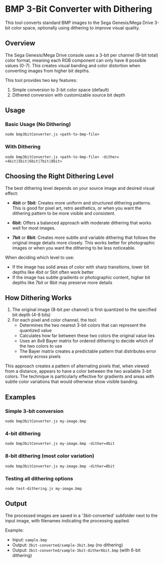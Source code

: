 # BMP 3-Bit Converter with Dithering

This tool converts standard BMP images to the Sega Genesis/Mega Drive 3-bit color space, optionally using dithering to improve visual quality.

## Overview

The Sega Genesis/Mega Drive console uses a 3-bit per channel (9-bit total) color format, meaning each RGB component can only have 8 possible values (0-7). This creates visual banding and color distortion when converting images from higher bit depths.

This tool provides two key features:
1. Simple conversion to 3-bit color space (default)
2. Dithered conversion with customizable source bit depth

## Usage

### Basic Usage (No Dithering)
```
node bmp3bitConverter.js <path-to-bmp-file>
```

### With Dithering
```
node bmp3bitConverter.js <path-to-bmp-file> -dither=<4bit|5bit|6bit|7bit|8bit>
```

## Choosing the Right Dithering Level

The best dithering level depends on your source image and desired visual effect:

- **4bit** or **5bit**: Creates more uniform and structured dithering patterns. This is good for pixel art, retro aesthetics, or when you want the dithering pattern to be more visible and consistent.

- **6bit**: Offers a balanced approach with moderate dithering that works well for most images.

- **7bit** or **8bit**: Creates more subtle and variable dithering that follows the original image details more closely. This works better for photographic images or when you want the dithering to be less noticeable.

When deciding which level to use:
- If the image has solid areas of color with sharp transitions, lower bit depths like 4bit or 5bit often work better
- If the image has subtle gradients or photographic content, higher bit depths like 7bit or 8bit may preserve more details

## How Dithering Works

1. The original image (8-bit per channel) is first quantized to the specified bit depth (4-8 bits)
2. For each pixel and color channel, the tool:
   - Determines the two nearest 3-bit colors that can represent the quantized value
   - Calculates how far between these two colors the original value lies
   - Uses an 8x8 Bayer matrix for ordered dithering to decide which of the two colors to use
   - The Bayer matrix creates a predictable pattern that distributes error evenly across pixels

This approach creates a pattern of alternating pixels that, when viewed from a distance, appears to have a color between the two available 3-bit colors. The technique is particularly effective for gradients and areas with subtle color variations that would otherwise show visible banding.

## Examples

### Simple 3-bit conversion
```
node bmp3bitConverter.js my-image.bmp
```

### 4-bit dithering
```
node bmp3bitConverter.js my-image.bmp -dither=4bit
```

### 8-bit dithering (most color variation)
```
node bmp3bitConverter.js my-image.bmp -dither=8bit
```

### Testing all dithering options
```
node test-dithering.js my-image.bmp
```

## Output

The processed images are saved in a '3bit-converted' subfolder next to the input image, with filenames indicating the processing applied.

Example: 
- Input: `sample.bmp`
- Output: `3bit-converted/sample-3bit.bmp` (no dithering)
- Output: `3bit-converted/sample-3bit-dither6bit.bmp` (with 6-bit dithering)
